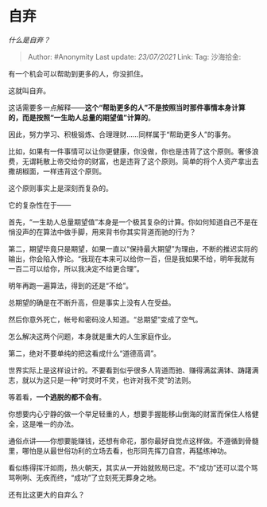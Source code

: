 # 自弃
*什么是自弃？*

> Author: #Anonymity
> Last update: *23/07/2021*
> Link:
> Tag:
> 沙海拾金:

有一个机会可以帮助到更多的人，你没抓住。

这就叫自弃。

这话需要多一点解释——**这个“帮助更多的人”不是按照当时那件事情本身计算的，而是按照“一生助人总量的期望值”计算的**。

因此，努力学习、积极锻炼、合理理财……同样属于“帮助更多人”的事务。

比如，如果有一件事情可以让你更健康，你没做，你也是违背了这个原则。奢侈浪费，无谓耗散上帝交给你的财富，也是违背了这个原则。简单的将个人资产拿出去撒胡椒面，一样违背这个原则。

这个原则事实上是深刻而复杂的。

它的复杂性在于——

首先，“一生助人总量期望值”本身是一个极其复杂的计算。你如何知道自己不是在悄没声的在算法中做手脚，用来背书你其实背道而驰的行为？

第二，期望毕竟只是期望，如果一直以“保持最大期望”为理由，不断的推迟实际的输出，你会陷入悖论。“我现在本来可以给你一百，但是我如果不给，明年我就有一百二可以给你，所以我决定不给更合理”。

明年再跑一遍算法，得到的还是“不给”。

总期望的确是在不断升高，但是事实上没有人在受益。

然后你意外死亡，帐号和密码没人知道。“总期望”变成了空气。

怎么解决这两个问题，本身就是重大的人生家庭作业。

第二，绝对不要单纯的把这看成什么“道德高调”。

世界实际上是这样设计的。不要看到似乎很多人背道而驰、赚得满盆满钵、踌躇满志，就以为这只是一种“时灵时不灵，也许对我不灵”的法则。

等着看，**一个逃脱的都不会有**。

你想要内心宁静的做一个举足轻重的人，想要手握能移山倒海的财富而保住人格健全，这是唯一的办法。

通俗点讲——你想要能赚钱，还想有命花，那你最好自觉点这样做。不遵循到骨髓里，哪怕是从最世俗功利的立场去看，也形同先挥刀自宫，再猛练神功。

看似练得挥汗如雨，热火朝天，其实从一开始就败局已定。不“成功”还可以混个骂骂咧咧、无疾而终，“成功”了立刻死无葬身之地。

还有比这更大的自弃么？
